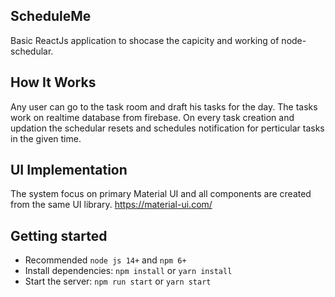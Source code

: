 ## ScheduleMe
Basic ReactJs application to shocase the capicity and working of node-schedular. 

## How It Works
Any user can go to the task room and draft his tasks for the day. The tasks work on realtime database from firebase. On every task creation and updation the schedular resets and schedules notification for perticular tasks in the given time.

## UI Implementation
The system focus on primary Material UI and all components are created from the same UI library.
https://material-ui.com/

## Getting started
- Recommended `node js 14+` and `npm 6+`
- Install dependencies: `npm install` or `yarn install`
- Start the server: `npm run start` or `yarn start`
